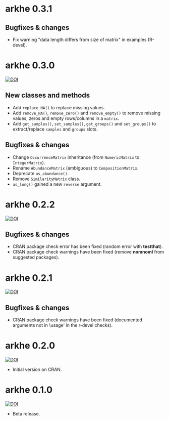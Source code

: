 # arkhe 0.3.1

## Bugfixes & changes
* Fix warning "data length differs from size of matrix" in examples (R-devel).

# arkhe 0.3.0
[![DOI](https://zenodo.org/badge/DOI/10.5281/zenodo.4675724.svg)](https://doi.org/10.5281/zenodo.4675724)

## New classes and methods
* Add `replace_NA()` to replace missing values.
* Add `remove_NA()`, `remove_zero()` and `remove_empty()` to remove missing values, zeros and empty rows/columns in a `matrix`.
* Add `get_samples()`, `set_samples()`, `get_groups()` and `set_groups()` to extract/replace `samples` and `groups` slots.

## Bugfixes & changes
* Change `OccurrenceMatrix` inheritance (from `NumericMatrix` to `IntegerMatrix`).
* Rename `AbundanceMatrix` (ambiguous) to `CompositionMatrix`.
* Deprecate `as_abundance()`.
* Remove `SimilarityMatrix` class.
* `as_long()` gained a new `reverse` argument.

# arkhe 0.2.2
[![DOI](https://zenodo.org/badge/DOI/10.5281/zenodo.3724463.svg)](https://doi.org/10.5281/zenodo.3724463)

## Bugfixes & changes
* CRAN package check error has been fixed (random error with **testthat**).
* CRAN package check warnings have been fixed (remove **nomnoml** from suggested packages).

# arkhe 0.2.1
[![DOI](https://zenodo.org/badge/DOI/10.5281/zenodo.3668868.svg)](https://doi.org/10.5281/zenodo.3668868)

## Bugfixes & changes
* CRAN package check warnings have been fixed (documented arguments not in \usage' in the r-devel checks).

# arkhe 0.2.0
[![DOI](https://zenodo.org/badge/DOI/10.5281/zenodo.3583089.svg)](https://doi.org/10.5281/zenodo.3583089)

* Initial version on CRAN.

# arkhe 0.1.0
[![DOI](https://zenodo.org/badge/DOI/10.5281/zenodo.3526660.svg)](https://doi.org/10.5281/zenodo.3526660)

* Beta release.
